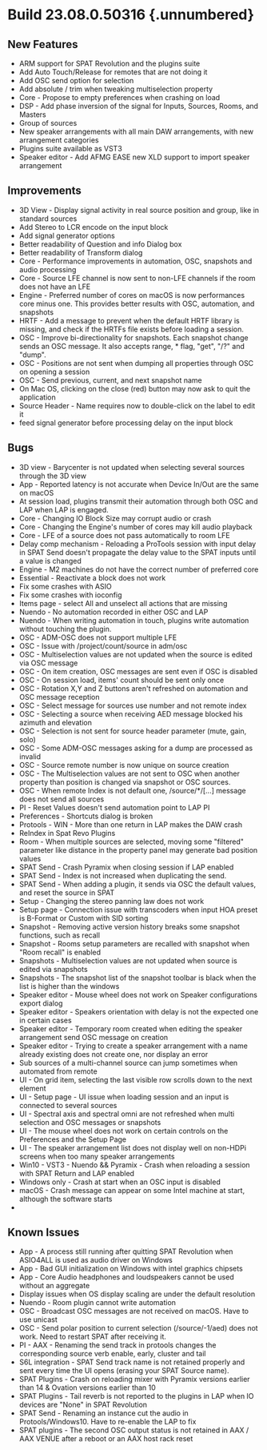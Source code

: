 # Build 23.08.0.50316 {.unnumbered}

## New Features

- ARM support for SPAT Revolution and the plugins suite
- Add Auto Touch/Release for remotes that are not doing it
- Add OSC send option for selection
- Add absolute / trim when tweaking multiselection property
- Core - Propose to empty preferences when crashing on load
- DSP - Add phase inversion of the signal for Inputs, Sources, Rooms, and Masters
- Group of sources
- New speaker arrangements with all main DAW arrangements, with new arrangement categories
- Plugins suite available as VST3
- Speaker editor - Add AFMG EASE new XLD support to import speaker arrangement


## Improvements
- 3D View - Display signal activity in real source position and group, like in standard sources
- Add Stereo to LCR encode on the input block
- Add signal generator options
- Better readability of Question and info Dialog box
- Better readability of Transform dialog
- Core - Performance improvements in automation, OSC, snapshots and audio processing
- Core - Source LFE channel is now sent to non-LFE channels if the room does not have an LFE
- Engine - Preferred number of cores on macOS is now performances core minus one. This provides better results with OSC, automation, and snapshots
- HRTF - Add a message to prevent when the default HRTF library is missing, and check if the HRTFs file exists before loading a session.
- OSC - Improve bi-directionality for snapshots. Each snapshot change sends an OSC message. It also accepts range, * flag, "get", "/?" and "dump".
- OSC - Positions are not sent when dumping all properties through OSC on opening a session
- OSC - Send previous, current, and next snapshot name
- On Mac OS, clicking on the close (red) button may now ask to quit the application
- Source Header - Name requires now to double-click on the label to edit it
- feed signal generator before processing delay on the input block

## Bugs
- 3D view - Barycenter is not updated when selecting several sources through the 3D view
- App - Reported latency is not accurate when Device In/Out are the same on macOS
- At session load, plugins transmit their automation through both OSC and LAP when LAP is engaged.
- Core - Changing IO Block Size may corrupt audio or crash
- Core - Changing the Engine's number of cores may kill audio playback
- Core - LFE of a source does not pass automatically to room LFE
- Delay comp mechanism - Reloading a ProTools session with input delay in SPAT Send doesn't propagate the delay value to the SPAT inputs until a value is changed
- Engine - M2 machines do not have the correct number of preferred core
- Essential - Reactivate a block does not work
- Fix some crashes with ASIO
- Fix some crashes with ioconfig
- Items page - select All and unselect all actions that are missing
- Nuendo - No automation recorded in either OSC and LAP
- Nuendo - When writing automation in touch, plugins write automation without touching the plugin.
- OSC - ADM-OSC does not support multiple LFE
- OSC - Issue with /project/count/source in adm/osc
- OSC - Multiselection values are not updated when the source is edited via OSC message
- OSC - On item creation, OSC messages are sent even if OSC is disabled
- OSC - On session load, items' count should be sent only once
- OSC - Rotation X,Y and Z buttons aren't refreshed on automation and OSC message reception
- OSC - Select message for sources use number and not remote index
- OSC - Selecting a source when receiving AED message blocked his azimuth and elevation
- OSC - Selection is not sent for source header parameter (mute, gain, solo)
- OSC - Some ADM-OSC messages asking for a dump are processed as invalid
- OSC - Source remote number is now unique on source creation
- OSC - The Multiselection values are not sent to OSC when another property than position is changed via snapshot or OSC sources.
- OSC - When remote Index is not default one, /source/*/[...] message does not send all sources
- PI - Reset Values doesn't send automation point to LAP PI
- Preferences - Shortcuts dialog is broken
- Protools - WIN - More than one return in LAP makes the DAW crash
- ReIndex in Spat Revo Plugins
- Room - When multiple sources are selected, moving some "filtered" parameter like distance in the property panel may generate bad position values
- SPAT Send - Crash Pyramix when closing session if LAP enabled
- SPAT Send - Index is not increased when duplicating the send.
- SPAT Send - When adding a plugin, it sends via OSC the default values, and reset the source in SPAT
- Setup - Changing the stereo panning law does not work
- Setup page - Connection issue with transcoders when input HOA preset is B-Format or Custom with SID sorting
- Snapshot - Removing active version history breaks some snapshot functions, such as recall
- Snapshot - Rooms setup parameters are recalled with snapshot when "Room recall" is enabled
- Snapshots - Multiselection values are not updated when source is edited via snapshots
- Snapshots - The snapshot list of the snapshot toolbar is black when the list is higher than the windows
- Speaker editor - Mouse wheel does not work on Speaker configurations export dialog
- Speaker editor - Speakers orientation with delay is not the expected one in certain cases
- Speaker editor - Temporary room created when editing the speaker arrangement send OSC message on creation
- Speaker editor - Trying to create a speaker arrangement with a name already existing does not create one, nor display an error
- Sub sources of a multi-channel source can jump sometimes when automated from remote
- UI - On grid item, selecting the last visible row scrolls down to the next element
- UI - Setup page - UI issue when loading session and an input is connected to several sources
- UI - Spectral axis and spectral omni are not refreshed when multi selection and OSC messages or snapshots
- UI - The mouse wheel does not work on certain controls on the Preferences and the Setup Page
- UI - The speaker arrangement list does not display well on non-HDPi screens when too many speaker arrangements
- Win10 - VST3 - Nuendo && Pyramix - Crash when reloading a session with SPAT Return and LAP enabled
- Windows only - Crash at start when an OSC input is disabled
- macOS - Crash message can appear on some Intel machine at start, although the software starts
- 
## Known Issues
- App - A process still running after quitting SPAT Revolution when ASIO4ALL is used as audio driver on Windows
- App - Bad GUI initialization on Windows with intel graphics chipsets
- App - Core Audio headphones and loudspeakers cannot be used without an aggregate
- Display issues when OS display scaling are under the default resolution
- Nuendo - Room plugin cannot write automation
- OSC - Broadcast OSC messages are not received on macOS. Have to use unicast
- OSC - Send polar position to current selection (/source/-1/aed) does not work. Need to restart SPAT after receiving it.
- PI - AAX - Renaming the send track in protools changes the corresponding source verb enable, early, cluster and tail
- S6L integration -  SPAT Send track name is not retained properly and sent every time the UI opens (erasing your SPAT Source name).
- SPAT Plugins - Crash on reloading mixer with Pyramix versions earlier than 14 & Ovation versions earlier than 10
- SPAT Plugins - Tail reverb is not reported to the plugins in LAP when IO devices are "None" in SPAT Revolution
- SPAT Send -  Renaming an instance cut the audio in Protools/Windows10. Have to re-enable the LAP to fix
- SPAT plugins - The second OSC output status is not retained in AAX / AAX VENUE after a reboot or an AAX host rack reset
